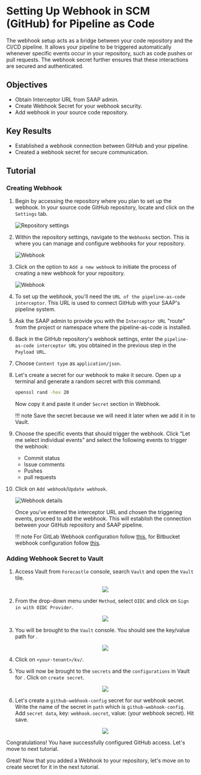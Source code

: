 # Setting Up Webhook in SCM (GitHub) for Pipeline as Code

The webhook setup acts as a bridge between your code repository and the CI/CD pipeline. It allows your pipeline to be triggered automatically whenever specific events occur in your repository, such as code pushes or pull requests. The webhook secret further ensures that these interactions are secured and authenticated.

## Objectives

- Obtain Interceptor URL from SAAP admin.
- Create Webhook Secret for your webhook security.
- Add webhook in your source code repository.

## Key Results

- Established a webhook connection between GitHub and your pipeline.
- Created a webhook secret for secure communication.

## Tutorial

### Creating Webhook

1. Begin by accessing the repository where you plan to set up the webhook. In your source code GitHub repository, locate and click on the `Settings` tab.

     ![Repository settings](images/repository-settings.png)

1. Within the repository settings, navigate to the `Webhooks` section. This is where you can manage and configure webhooks for your repository.

     ![Webhook](images/webhook.png)

1. Click on the option to `Add a new webhook` to initiate the process of creating a new webhook for your repository.

     ![Webhook](images/add-webhook.png)

1. To set up the webhook, you'll need the `URL of the pipeline-as-code interceptor`. This URL is used to connect GitHub with your SAAP's pipeline system.

1. Ask the SAAP admin to provide you with the `Interceptor URL` "route" from the project or namespace where the pipeline-as-code is installed.

1. Back in the GitHub repository's webhook settings, enter the `pipeline-as-code interceptor URL` you obtained in the previous step in the `Payload URL`.

1. Choose `Content type` as `application/json`.

1. Let's create a secret for our webhook to make it secure. Open up a terminal and generate a random secret with this command.

    ```sh
    openssl rand -hex 20
    ```

    Now copy it and paste it under `Secret` section in Webhook.

    !!! note
        Save the secret because we will need it later when we add it in to Vault.

1. Choose the specific events that should trigger the webhook. Click “Let me select individual events” and select the following events to trigger the webhook:

    - Commit status
    - Issue comments
    - Pushes
    - pull requests

1. Click on `Add webhook`/`Update webhook`.

    ![Webhook details](images/webhook-details.png)

    Once you've entered the interceptor URL and chosen the triggering events, proceed to add the webhook. This will establish the connection between your GitHub repository and SAAP pipeline.

    !!! note
        For GitLab Webhook configuration follow [this](https://pipelinesascode.com/docs/install/gitlab/), for Bitbucket webhook configuration follow [this](https://pipelinesascode.com/docs/install/bitbucket_cloud/).

### Adding Webhook Secret to Vault

1. Access Vault from `Forecastle` console, search `Vault` and open the `Vault` tile.

     <div style="text-align:center"><img src="images/forecastle.png" /></div>


1. From the drop-down menu under `Method`, select `OIDC` and click on `Sign in with OIDC Provider`.

     <div style="text-align:center"><img src="images/login-oidc.png" /></div>

1. You will be brought to the `Vault` console. You should see the key/value path for <your-tenant>.

     <div style="text-align:center"><img src="images/vault-tenant.png" /></div>
   
1. Click on `<your-tenant>/kv/`.

1. You will now be brought to the `secrets` and the `configurations` in Vault for <your-tenant>. Click on `create secret`.

     <div style="text-align:center"><img src="images/create-secret.png" /></div>

1. Let's create a `github-webhook-config` secret for our webhook secret. Write the name of the secret in `path` which is `github-webhook-config`. Add `secret data`, key: `webhook.secret`, value: (your webhook secret). Hit save.

     <div style="text-align:center"><img src="images/webhook-secret.png" /></div>

Congratulations! You have successfully configured GitHub access. Let's move to next tutorial.

Great! Now that you added a Webhook to your repository, let's move on to create secret for it in the next tutorial.
